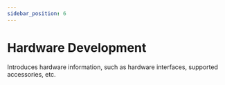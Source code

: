 ```yaml
---
sidebar_position: 6
---
```


# Hardware Development

Introduces hardware information, such as hardware interfaces, supported accessories, etc.

<DocCardList />

